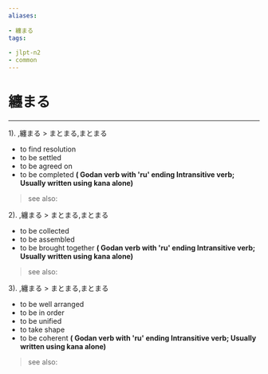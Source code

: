 ```yaml
---
aliases:
    
- 纏まる
tags:
    
- jlpt-n2
- common
---
```


# 纏まる
---
1).
,纏まる > まとまる,まとまる

- to find resolution
- to be settled
- to be agreed on
- to be completed
**( Godan verb with 'ru' ending Intransitive verb; Usually written using kana alone)**
> see also: 
            
2).
,纏まる > まとまる,まとまる

- to be collected
- to be assembled
- to be brought together
**( Godan verb with 'ru' ending Intransitive verb; Usually written using kana alone)**
> see also: 
            
3).
,纏まる > まとまる,まとまる

- to be well arranged
- to be in order
- to be unified
- to take shape
- to be coherent
**( Godan verb with 'ru' ending Intransitive verb; Usually written using kana alone)**
> see also: 
            